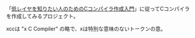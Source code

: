 「[低レイヤを知りたい人のためのCコンパイラ作成入門](https://www.sigbus.info/compilerbook)」に従ってCコンパイラを作成してみるプロジェクト。

xccは "x C Compiler" の略で、xは特別な意味のないトークンの意。
